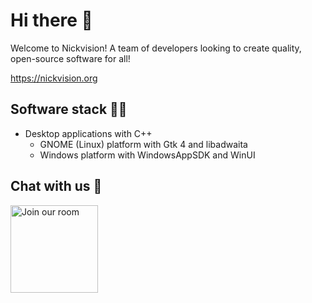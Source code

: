 # Hi there 👋
Welcome to Nickvision! A team of developers looking to create quality, open-source software for all!

https://nickvision.org

## Software stack 🧑‍💻
- Desktop applications with C++
    - GNOME (Linux) platform with Gtk 4 and libadwaita
    - Windows platform with WindowsAppSDK and WinUI

## Chat with us 💬
<a href='https://matrix.to/#/#nickvision:matrix.org'><img width='140' alt='Join our room' src='https://user-images.githubusercontent.com/17648453/196094077-c896527d-af6d-4b43-a5d8-e34a00ffd8f6.png'/></a>
